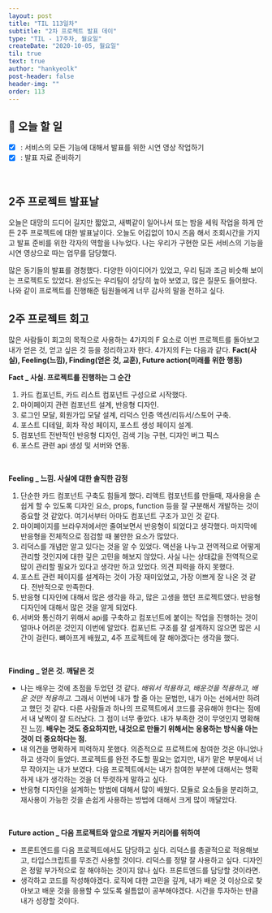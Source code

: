 ```yaml
---
layout: post
title: "TIL 113일차"
subtitle: "2차 프로젝트 발표 데이"
type: "TIL - 17주차, 월요일"
createDate: "2020-10-05, 월요일"
til: true
text: true
author: "hankyeolk"
post-header: false
header-img: ""
order: 113
---
```


## 📅 오늘 할 일

- [x] : 서비스의 모든 기능에 대해서 발표를 위한 시연 영상 작업하기 <br>
- [x] : 발표 자료 준비하기

<br>

## 2주 프로젝트 발표날

오늘은 대망의 드디어 길지만 짧았고, 새벽같이 일어나서 또는 밤을 세워 작업을 하게 만든 2주 프로젝트에 대한 발표날이다. 오늘도 어김없이 10시 즈음 해서 조회시간을 가지고 발표 준비를 위한 각자의 역할을 나누었다. 나는 우리가 구현한 모든 서비스의 기능을 시연 영상으로 따는 업무를 담당했다. <br>

많은 동기들의 발표를 경청했다. 다양한 아이디어가 있었고, 우리 팀과 조금 비슷해 보이는 프로젝트도 있었다. 완성도는 우리팀이 상당히 높아 보였고, 많은 질문도 들어왔다. 나와 같이 프로젝트를 진행해준 팀원들에게 너무 감사의 말을 전하고 싶다. <br>

## 2주 프로젝트 회고

많은 사람들이 회고의 목적으로 사용하는 4가지의 F 요소로 이번 프로젝트를 돌아보고 내가 얻은 것, 얻고 싶은 것 등을 정리하고자 한다. 4가지의 F는 다음과 같다. **Fact(사실), Feeling(느낌), Finding(얻은 것, 교훈), Future action(미래를 위한 행동)** <br>

**Fact \_ 사실. 프로젝트를 진행하는 그 순간** <br>

1. 카드 컴포넌트, 카드 리스트 컴포넌트 구성으로 시작했다.
2. 마이페이지 관련 컴포넌트 설계, 반응형 디자인.
3. 로그인 모달, 회원가입 모달 설계, 리덕스 인증 액션/리듀서/스토어 구축.
4. 포스트 디테일, 회차 작성 페이지, 포스트 생성 페이지 설계.
5. 컴포넌트 전반적인 반응형 디자인, 검색 기능 구현, 디자인 버그 픽스
6. 포스트 관련 api 생성 및 서버와 연동.

<br>

**Feeling \_ 느낌. 사실에 대한 솔직한 감정** <br>

1. 단순한 카드 컴포넌트 구축도 힘들게 했다. 리액트 컴포넌트를 만들때, 재사용을 손쉽게 할 수 있도록 디자인 요소, props, function 등을 잘 구분해서 개발하는 것이 중요할 것 같았다. 여기서부터 아마도 컴포넌트 구조가 꼬인 것 같다.
2. 마이페이지를 브라우저에서만 줄여보면서 반응형이 되었다고 생각했다. 마지막에 반응형을 전체적으로 점검할 때 불안한 요소가 많았다.
3. 리덕스를 개념만 알고 있다는 것을 알 수 있었다. 액션을 나누고 전역적으로 어떻게 관리할 것인지에 대한 깊은 고민을 해보지 않았다. 사실 나는 상태값을 전역적으로 많이 관리할 필요가 있다고 생각만 하고 있었다. 의견 피력을 하지 못했다.
4. 포스트 관련 페이지를 설계하는 것이 가장 재미있었고, 가장 이쁘게 잘 나온 것 같다. 전반적으로 만족한다.
5. 반응형 디자인에 대해서 많은 생각을 하고, 많은 고생을 했던 프로젝트였다. 반응형 디자인에 대해서 많은 것을 알게 되었다.
6. 서버와 통신하기 위해서 api를 구축하고 컴포넌트에 붙이는 작업을 진행하는 것이 얼마나 어려운 것인지 이번에 알았다. 컴포넌트 구조를 잘 설계하지 않으면 많은 시간이 걸린다. 뼈아프게 배웠고, 4주 프로젝트에 잘 해야겠다는 생각을 했다.

<br>

**Finding \_ 얻은 것. 깨달은 것** <br>

- 나는 배우는 것에 초점을 두었던 것 같다. _배워서 적용하고, 배운것을 적용하고, 배운 것만 적용하고._ 그래서 이번에 내가 할 줄 아는 문법만, 내가 아는 선에서만 하려고 했던 것 같다. 다른 사람들과 하나의 프로젝트에서 코드를 공유해야 한다는 점에서 내 낯짝이 잘 드러났다. 그 점이 너무 좋았다. 내가 부족한 것이 무엇인지 명확해진 느낌. **배우는 것도 중요하지만, 내것으로 만들기 위해서는 응용하는 방식을 아는 것이 더 중요하다는 점.**
- 내 의견을 명확하게 피력하지 못했다. 의존적으로 프로젝트에 참여한 것은 아니었나 하고 생각이 들었다. 프로젝트를 완전 주도할 필요는 없지만, 내가 맡은 부분에서 너무 작아지는 내가 보였다. 다음 프로젝트에서는 내가 참여한 부분에 대해서는 명확하게 내가 생각하는 것을 더 뚜렷하게 말하고 싶다.
- 반응형 디자인을 설계하는 방법에 대해서 많이 배웠다. 모듈로 요소들을 분리하고, 재사용이 가능한 것을 손쉽게 사용하는 방법에 대해서 크게 많이 깨달았다.

<br>

**Future action \_ 다음 프로젝트와 앞으로 개발자 커리어를 위하여** <br>

- 프론트엔드를 다음 프로젝트에서도 담당하고 싶다. 리덕스를 총괄적으로 적용해보고, 타입스크립트를 무조건 사용할 것이다. 리덕스를 정말 잘 사용하고 싶다. 디자인은 정말 부가적으로 잘 해야하는 것이지 않나 싶다. 프론트엔드를 담당할 것이라면.
- 생각하고 코드를 작성해야겠다. 로직에 대한 고민을 깊게, 내가 배운 것 이상으로 찾아보고 배운 것을 응용할 수 있도록 쉴틈없이 공부해야겠다. 시간을 투자하는 만큼 내가 성장할 것이다.
